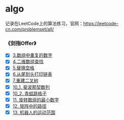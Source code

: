 # algo
记录在LeetCode上的算法练习，官网：https://leetcode-cn.com/problemset/all/


### 《剑指Offer》
- [x] [3.数组中重复的数字](https://github.com/cnting/algo/blob/master/src/offer/explain/Offer3.md)
- [x] [4.二维数组查找](https://github.com/cnting/algo/blob/master/src/offer/explain/Offer4.md)
- [x] [5.替换空格](https://github.com/cnting/algo/blob/master/src/offer/explain/Offer5.md)
- [x] [6.从尾到头打印链表](https://github.com/cnting/algo/blob/master/src/offer/explain/Offer6.md)
- [x] [7.重建二叉树](https://github.com/cnting/algo/blob/master/src/offer/explain/Offer7.md)
- [x] [10_1. 斐波那契数列](https://github.com/cnting/algo/blob/master/src/offer/explain/Offer10_1.md)
- [x] [10_2. 青蛙跳格子](https://github.com/cnting/algo/blob/master/src/offer/explain/Offer10_2.md)
- [x] [11. 旋转数组的最小数字](https://github.com/cnting/algo/blob/master/src/offer/explain/Offer11.md)
- [x] [12. 矩阵中的路径](https://github.com/cnting/algo/blob/master/src/offer/explain/Offer12.md)
- [x] [13. 机器人的运动范围](https://github.com/cnting/algo/blob/master/src/offer/explain/Offer13.md)